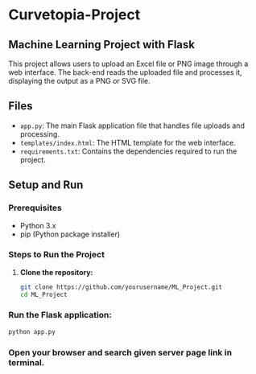 # Curvetopia-Project

## Machine Learning Project with Flask

This project allows users to upload an Excel file or PNG image through a web interface. The back-end reads the uploaded file and processes it, displaying the output as a PNG or SVG file.


## Files

- `app.py`: The main Flask application file that handles file uploads and processing.
- `templates/index.html`: The HTML template for the web interface.
- `requirements.txt`: Contains the dependencies required to run the project.

## Setup and Run

### Prerequisites

- Python 3.x
- pip (Python package installer)

### Steps to Run the Project

1. **Clone the repository:**

   ```bash
   git clone https://github.com/yourusername/ML_Project.git
   cd ML_Project

### Run the Flask application:
  ```bash
  python app.py
```


### Open your browser and search given server page link in terminal.
